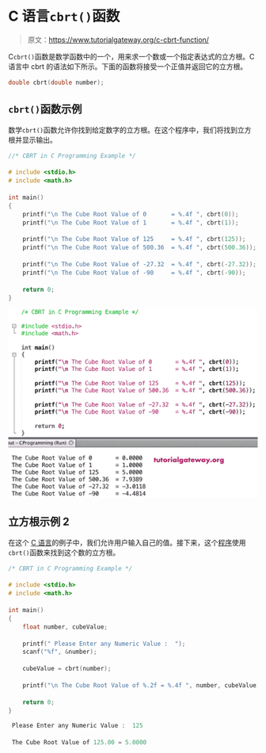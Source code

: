 # C 语言`cbrt()`函数

> 原文：<https://www.tutorialgateway.org/c-cbrt-function/>

C`cbrt()`函数是数学函数中的一个，用来求一个数或一个指定表达式的立方根。C 语言中 cbrt 的语法如下所示。下面的函数将接受一个正值并返回它的立方根。

```c
double cbrt(double number);
```

## `cbrt()`函数示例

数学`cbrt()`函数允许你找到给定数字的立方根。在这个程序中，我们将找到立方根并显示输出。

```c
//* CBRT in C Programming Example */

# include <stdio.h>
# include <math.h>

int main()
{
    printf("\n The Cube Root Value of 0       = %.4f ", cbrt(0));
    printf("\n The Cube Root Value of 1       = %.4f ", cbrt(1));

    printf("\n The Cube Root Value of 125     = %.4f ", cbrt(125));
    printf("\n The Cube Root Value of 500.36  = %.4f ", cbrt(500.36));

    printf("\n The Cube Root Value of -27.32  = %.4f ", cbrt(-27.32));  
    printf("\n The Cube Root Value of -90     = %.4f ", cbrt(-90));

    return 0;
}
```

![C cbrt Function 1](img/b076f15f6aaa0021f6111223999a1fd0.png)

## 立方根示例 2

在这个 [C 语言](https://www.tutorialgateway.org/c-programming/)的例子中，我们允许用户输入自己的值。接下来，这个[程序](https://www.tutorialgateway.org/c-programming-examples/)使用`cbrt()`函数来找到这个数的立方根。

```c
/* CBRT in C Programming Example */

# include <stdio.h>
# include <math.h>

int main()
{
    float number, cubeValue;

    printf(" Please Enter any Numeric Value :  ");
    scanf("%f", &number);

    cubeValue = cbrt(number);

    printf("\n The Cube Root Value of %.2f = %.4f ", number, cubeValue);

    return 0;
}
```

```c
 Please Enter any Numeric Value :  125

 The Cube Root Value of 125.00 = 5.0000 
```